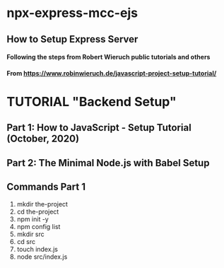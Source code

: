 # npx-express-mcc-ejs
## How to Setup Express Server
#### Following the steps from Robert Wieruch public tutorials and others
#### From https://www.robinwieruch.de/javascript-project-setup-tutorial/
# TUTORIAL "Backend Setup"
## Part 1: How to JavaScript - Setup Tutorial (October, 2020)
## Part 2: The Minimal Node.js with Babel Setup
## Commands Part 1
1)  mkdir the-project
2)   cd the-project
3)   npm init -y
4)   npm config list
5)   mkdir src
6)   cd src
7)   touch index.js
8)   node src/index.js
 


